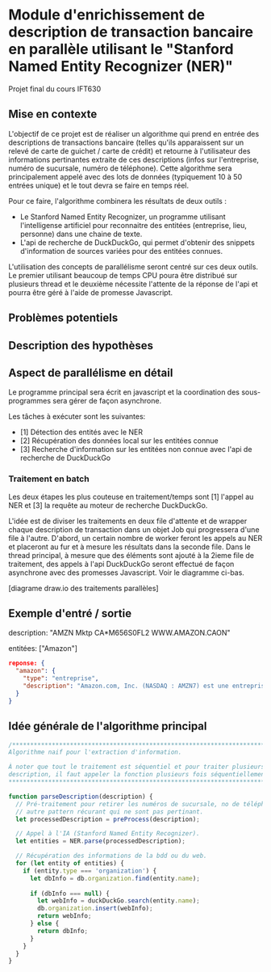 # Module d'enrichissement de description de transaction bancaire en parallèle utilisant le "Stanford Named Entity Recognizer (NER)"
Projet final du cours IFT630

## Mise en contexte
L'objectif de ce projet est de réaliser un algorithme qui prend en entrée des descriptions de transactions bancaire (telles qu'ils apparaissent sur un relevé de carte de guichet / carte de crédit) et retourne à l'utilisateur des informations pertinantes extraite de ces descriptions (infos sur l'entreprise, numéro de sucursale, numéro de téléphone). Cette algorithme sera principalement appelé avec des lots de données (typiquement 10 à 50 entrées unique) et le tout devra se faire en temps réel.

Pour ce faire, l'algorithme combinera les résultats de deux outils : 
- Le Stanford Named Entity Recognizer, un programme utilisant l'intelligense artificiel pour reconnaitre des entitées (entreprise, lieu, personne) dans une chaine de texte.
- L'api de recherche de DuckDuckGo, qui permet d'obtenir des snippets d'information de sources variées pour des entitées connues.

L'utilisation des concepts de parallélisme seront centré sur ces deux outils. Le premier utilisant beaucoup de temps CPU poura être distribué sur plusieurs thread et le deuxième nécessite l'attente de la réponse de l'api et pourra être géré à l'aide de promesse Javascript.

## Problèmes potentiels


## Description des hypothèses


## Aspect de parallélisme en détail
Le programme principal sera écrit en javascript et la coordination des sous-programmes sera gérer de façon asynchrone.

Les tâches à exécuter sont les suivantes:
- [1] Détection des entités avec le NER
- [2] Récupération des données local sur les entitées connue
- [3] Recherche d'information sur les entitées non connue avec l'api de recherche de DuckDuckGo

### Traitement en batch
Les deux étapes les plus couteuse en traitement/temps sont [1] l'appel au NER et [3] la requête au moteur de recherche DuckDuckGo. 

L'idée est de diviser les traitements en deux file d'attente et de wrapper chaque description de transaction dans un objet Job qui progressera d'une file à l'autre. D'abord, un certain nombre de worker feront les appels au NER et placeront au fur et à mesure les résultats dans la seconde file. Dans le thread principal, à mesure que des éléments sont ajouté à la 2ieme file de traitement, des appels à l'api DuckDuckGo seront effectué de façon asynchrone avec des promesses Javascript. Voir le diagramme ci-bas.

[diagrame draw.io des traitements parallèles]



## Exemple d'entré / sortie
description: "AMZN Mktp CA*M656S0FL2 WWW.AMAZON.CAON"

entitées: ["Amazon"]

```json
reponse: {
  "amazon": {
    "type": "entreprise",
    "description": "Amazon.com, Inc. (NASDAQ : AMZN7) est une entreprise de commerce électronique nord-américaine basée à Seattle. Elle est un des géants du Web, regroupés sous l'acronyme GAFAM8, aux côtés de Google, Apple, Facebook et Microsoft."
  }
}
```

## Idée générale de l'algorithme principal
```javascript
/*******************************************************************************
Algorithme naif pour l'extraction d'information.

À noter que tout le traitement est séquentiel et pour traiter plusieurs 
description, il faut appeler la fonction plusieurs fois séquentiellement.
*******************************************************************************/

function parseDescription(description) {
  // Pré-traitement pour retirer les numéros de sucursale, no de téléphone, et
  // autre pattern récurant qui ne sont pas pertinant.
  let processedDescription = preProcess(description);

  // Appel à l'IA (Stanford Named Entity Recognizer).
  let entities = NER.parse(processedDescription);

  // Récupération des informations de la bdd ou du web.
  for (let entity of entities) {
    if (entity.type === 'organization') {
      let dbInfo = db.organization.find(entity.name);
      
      if (dbInfo === null) {
        let webInfo = duckDuckGo.search(entity.name);
        db.organization.insert(webInfo);
        return webInfo;
      } else {
        return dbInfo;
      }
    }
  }
}
```
